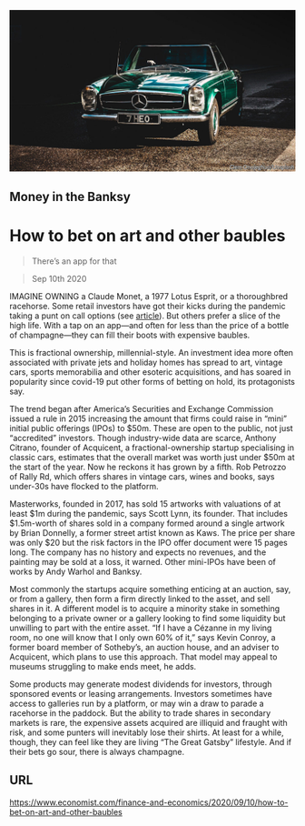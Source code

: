 ![](./images/20200912_FNP501.jpg)

## Money in the Banksy

# How to bet on art and other baubles

> There’s an app for that

> Sep 10th 2020

IMAGINE OWNING a Claude Monet, a 1977 Lotus Esprit, or a thoroughbred racehorse. Some retail investors have got their kicks during the pandemic taking a punt on call options (see [article](https://www.economist.com//node/21791718)). But others prefer a slice of the high life. With a tap on an app—and often for less than the price of a bottle of champagne—they can fill their boots with expensive baubles.

This is fractional ownership, millennial-style. An investment idea more often associated with private jets and holiday homes has spread to art, vintage cars, sports memorabilia and other esoteric acquisitions, and has soared in popularity since covid-19 put other forms of betting on hold, its protagonists say.

The trend began after America’s Securities and Exchange Commission issued a rule in 2015 increasing the amount that firms could raise in “mini” initial public offerings (IPOs) to $50m. These are open to the public, not just “accredited” investors. Though industry-wide data are scarce, Anthony Citrano, founder of Acquicent, a fractional-ownership startup specialising in classic cars, estimates that the overall market was worth just under $50m at the start of the year. Now he reckons it has grown by a fifth. Rob Petrozzo of Rally Rd, which offers shares in vintage cars, wines and books, says under-30s have flocked to the platform.

Masterworks, founded in 2017, has sold 15 artworks with valuations of at least $1m during the pandemic, says Scott Lynn, its founder. That includes $1.5m-worth of shares sold in a company formed around a single artwork by Brian Donnelly, a former street artist known as Kaws. The price per share was only $20 but the risk factors in the IPO offer document were 15 pages long. The company has no history and expects no revenues, and the painting may be sold at a loss, it warned. Other mini-IPOs have been of works by Andy Warhol and Banksy.

Most commonly the startups acquire something enticing at an auction, say, or from a gallery, then form a firm directly linked to the asset, and sell shares in it. A different model is to acquire a minority stake in something belonging to a private owner or a gallery looking to find some liquidity but unwilling to part with the entire asset. “If I have a Cézanne in my living room, no one will know that I only own 60% of it,” says Kevin Conroy, a former board member of Sotheby’s, an auction house, and an adviser to Acquicent, which plans to use this approach. That model may appeal to museums struggling to make ends meet, he adds.

Some products may generate modest dividends for investors, through sponsored events or leasing arrangements. Investors sometimes have access to galleries run by a platform, or may win a draw to parade a racehorse in the paddock. But the ability to trade shares in secondary markets is rare, the expensive assets acquired are illiquid and fraught with risk, and some punters will inevitably lose their shirts. At least for a while, though, they can feel like they are living “The Great Gatsby” lifestyle. And if their bets go sour, there is always champagne.

## URL

https://www.economist.com/finance-and-economics/2020/09/10/how-to-bet-on-art-and-other-baubles
